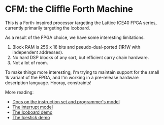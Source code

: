 CFM: the Cliffle Forth Machine
==============================

This is a Forth-inspired processor targeting the Lattice ICE40 FPGA series,
currently primarily targeting the Icoboard.

As a result of the FPGA choice, we have some interesting limitations.

1. Block RAM is 256 x 16 bits and pseudo-dual-ported (1R1W with independent
   addresses).
2. No hard DSP blocks of any sort, but efficient carry chain hardware.
3. Not a lot of room.

To make things more interesting, I'm trying to maintain support for the small 1k
variant of the FPGA, and I'm working in a pre-release hardware description
language. Hooray, constraints!

More reading:

- [Docs on the instruction set and programmer's model](doc/core.mkdn)
- [The interrupt model](doc/interrupts.mkdn)
- [The Icoboard demo](doc/icoboard.mkdn)
- [The Icestick demo](doc/icestick.mkdn)
